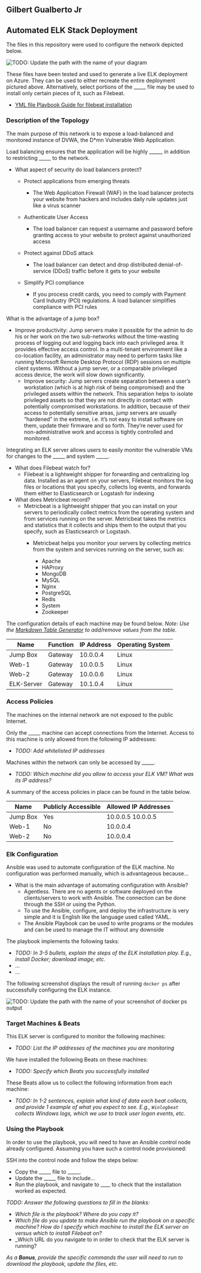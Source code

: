 ## Gilbert Gualberto Jr
## Automated ELK Stack Deployment

The files in this repository were used to configure the network depicted below.

![TODO: Update the path with the name of your diagram](Images/diagram_filename.png)

These files have been tested and used to generate a live ELK deployment on Azure. They can be used to either recreate the entire deployment pictured above. Alternatively, select portions of the _____ file may be used to install only certain pieces of it, such as Filebeat.

  - [YML file Playbook Guide for filebeat installation](../Files/filebeat-playbook.yml)

### Description of the Topology

The main purpose of this network is to expose a load-balanced and monitored instance of DVWA, the D*mn Vulnerable Web Application.

Load balancing ensures that the application will be highly _____, in addition to restricting _____ to the network.
- What aspect of security do load balancers protect?
	- Protect applications from emerging threats
		- The Web Application Firewall (WAF) in the load balancer protects your website from hackers and includes daily rule updates just like a virus scanner

	- Authenticate User Access
		- The load balancer can request a username and password before granting access to your website to protect against unauthorized access

	- Protect against DDoS attack
		- The load balancer can detect and drop distributed denial-of-service (DDoS) traffic before it gets to your website

	- Simplify PCI compliance
		- If you process credit cards, you need to comply with Payment Card Industry (PCI) regulations. A load balancer simplifies compliance with PCI rules

What is the advantage of a jump box?
- Improve productivity: Jump servers make it possible for the admin to do his or her work on the two sub-networks without the time-wasting process of logging out and logging back into each privileged area. It provides effective access control. In a multi-tenant environment like a co-location facility, an administrator may need to perform tasks like running Microsoft Remote Desktop Protocol (RDP) sessions on multiple client systems. Without a jump server, or a comparable privileged access device, the work will slow down significantly.
	- Improve security: Jump servers create separation between a user’s workstation (which is at high risk of being compromised) and the privileged assets within the network. This separation helps to isolate privileged assets so that they are not directly in contact with potentially compromised workstations. In addition, because of their access to potentially sensitive areas, jump servers are usually “hardened” in the extreme, i.e. it’s not easy to install software on them, update their firmware and so forth. They’re never used for non-administrative work and access is tightly controlled and monitored. 

Integrating an ELK server allows users to easily monitor the vulnerable VMs for changes to the _____ and system _____.
- What does Filebeat watch for?
	- Filebeat is a lightweight shipper for forwarding and centralizing log data. Installed as an agent on your servers, Filebeat monitors the log files or locations that you specify, collects log events, and forwards them either to Elasticsearch or Logstash for indexing
- What does Metricbeat record?
	- Metricbeat is a lightweight shipper that you can install on your servers to periodically collect metrics from the operating system and from services running on the server. Metricbeat takes the metrics and statistics that it collects and ships them to the output that you specify, such as Elasticsearch or Logstash.
		- Metricbeat helps you monitor your servers by collecting metrics from the system and services running on the server, such as:

			- Apache
			- HAProxy
			- MongoDB
			- MySQL
			- Nginx
			- PostgreSQL
			- Redis
			- System
			- Zookeeper

The configuration details of each machine may be found below.
_Note: Use the [Markdown Table Generator](http://www.tablesgenerator.com/markdown_tables) to add/remove values from the table_.

| Name       | Function | IP Address | Operating System |
|------------|----------|------------|------------------|
| Jump Box   | Gateway  | 10.0.0.4   | Linux            |
| Web-1      | Gateway  | 10.0.0.5   | Linux            |
| Web-2      | Gateway  | 10.0.0.6   | Linux            |
| ELK-Server | Gateway  | 10.1.0.4   | Linux            |

### Access Policies

The machines on the internal network are not exposed to the public Internet. 

Only the _____ machine can accept connections from the Internet. Access to this machine is only allowed from the following IP addresses:
- _TODO: Add whitelisted IP addresses_

Machines within the network can only be accessed by _____.
- _TODO: Which machine did you allow to access your ELK VM? What was its IP address?_

A summary of the access policies in place can be found in the table below.

| Name     | Publicly Accessible | Allowed IP Addresses |
|----------|---------------------|----------------------|
| Jump Box | Yes                 | 10.0.0.5 10.0.0.5    |
| Web-1    | No                  | 10.0.0.4             |
| Web-2    | No                  | 10.0.0.4             |

### Elk Configuration

Ansible was used to automate configuration of the ELK machine. No configuration was performed manually, which is advantageous because...
- What is the main advantage of automating configuration with Ansible?
	- Agentless. There are no agents or software deployed on the clients/servers to work with Ansible. The connection can be done through the SSH or using the Python.
	- To use the Ansible, configure, and deploy the infrastructure is very simple and it is English like the language used called YAML.
	- The Ansible Playbook can be used to write programs or the modules and can be used to manage the IT without any downside

The playbook implements the following tasks:
- _TODO: In 3-5 bullets, explain the steps of the ELK installation play. E.g., install Docker; download image; etc._
- ...
- ...

The following screenshot displays the result of running `docker ps` after successfully configuring the ELK instance.

![TODO: Update the path with the name of your screenshot of docker ps output](Images/docker_ps_output.png)

### Target Machines & Beats
This ELK server is configured to monitor the following machines:
- _TODO: List the IP addresses of the machines you are monitoring_

We have installed the following Beats on these machines:
- _TODO: Specify which Beats you successfully installed_

These Beats allow us to collect the following information from each machine:
- _TODO: In 1-2 sentences, explain what kind of data each beat collects, and provide 1 example of what you expect to see. E.g., `Winlogbeat` collects Windows logs, which we use to track user logon events, etc._

### Using the Playbook
In order to use the playbook, you will need to have an Ansible control node already configured. Assuming you have such a control node provisioned: 

SSH into the control node and follow the steps below:
- Copy the _____ file to _____.
- Update the _____ file to include...
- Run the playbook, and navigate to ____ to check that the installation worked as expected.

_TODO: Answer the following questions to fill in the blanks:_
- _Which file is the playbook? Where do you copy it?_
- _Which file do you update to make Ansible run the playbook on a specific machine? How do I specify which machine to install the ELK server on versus which to install Filebeat on?_
- _Which URL do you navigate to in order to check that the ELK server is running?

_As a **Bonus**, provide the specific commands the user will need to run to download the playbook, update the files, etc._
